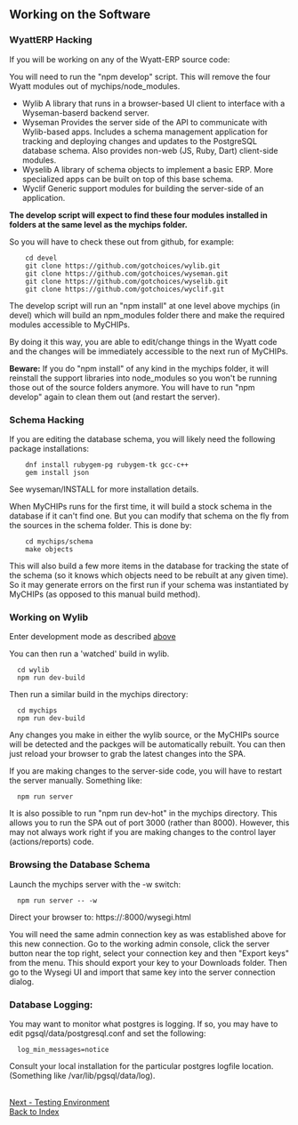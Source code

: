 ## Working on the Software

### WyattERP Hacking
If you will be working on any of the Wyatt-ERP source code:

You will need to run the "npm develop" script.  This will remove the four 
Wyatt modules out of mychips/node_modules.
- Wylib
  A library that runs in a browser-based UI client to interface with a 
  Wyseman-baserd backend server.
- Wyseman
  Provides the server side of the API to communicate with Wylib-based apps.
  Includes a schema management application for tracking and deploying
  changes and updates to the PostgreSQL database schema.
  Also provides non-web (JS, Ruby, Dart) client-side modules.
- Wyselib
  A library of schema objects to implement a basic ERP.
  More specialized apps can be built on top of this base schema.
- Wyclif
  Generic support modules for building the server-side of an application.

**The develop script will expect to find these four modules installed in folders 
at the same level as the mychips folder.**

So you will have to check these out from github, for example:
```
    cd devel
    git clone https://github.com/gotchoices/wylib.git
    git clone https://github.com/gotchoices/wyseman.git
    git clone https://github.com/gotchoices/wyselib.git
    git clone https://github.com/gotchoices/wyclif.git
```
The develop script will run an "npm install" at one level above mychips (in devel)
which will build an npm_modules folder there and make the required modules 
accessible to MyCHIPs.
  
By doing it this way, you are able to edit/change things in the Wyatt code
and the changes will be immediately accessible to the next run of MyCHIPs.
  
**Beware:** If you do "npm install" of any kind in the mychips folder, it will
reinstall the support libraries into node_modules so you won't be running those
out of the source folders anymore.  You will have to run "npm develop" again to
clean them out (and restart the server).

### Schema Hacking
If you are editing the database schema, you will likely need the following 
package installations:
```
    dnf install rubygem-pg rubygem-tk gcc-c++
    gem install json
```
See wyseman/INSTALL for more installation details.

When MyCHIPs runs for the first time, it will build a stock schema in the
database if it can't find one.  But you can modify that schema on the fly
from the sources in the schema folder.  This is done by:
```
    cd mychips/schema
    make objects
```    
This will also build a few more items in the database for tracking the state
of the schema (so it knows which objects need to be rebuilt at any given time).
So it may generate errors on the first run if your schema was 
instantiated by MyCHIPs (as opposed to this manual build method).

### Working on Wylib

Enter development mode as described [above](#wyatterp-hacking)
  
You can then run a 'watched' build in wylib.
```
  cd wylib
  npm run dev-build
```
Then run a similar build in the mychips directory:
```
  cd mychips
  npm run dev-build
```
Any changes you make in either the wylib source, or the MyCHIPs source
will be detected and the packges will be automatically rebuilt.
You can then just reload your browser to grab the latest changes into the SPA.
  
If you are making changes to the server-side code, you will have to
restart the server manually.  Something like:
```
  npm run server
```
It is also possible to run "npm run dev-hot" in the mychips directory.
This allows you to run the SPA out of port 3000 (rather than 8000).
However, this may not always work right if you are making changes to the
control layer (actions/reports) code.


### Browsing the Database Schema
Launch the mychips server with the -w switch:
```
  npm run server -- -w
```  
Direct your browser to:	https://<hostname>:8000/wysegi.html

You will need the same admin connection key as was established above for this new connection.
Go to the working admin console, click the server button near the top right, select
your connection key and then "Export keys" from the menu.  This should export
your key to your Downloads folder.  Then go to the Wysegi UI and import that
same key into the server connection dialog.

### Database Logging:

You may want to monitor what postgres is logging.  If so, you may
have to edit pgsql/data/postgresql.conf and set the following:
```
  log_min_messages=notice
```
Consult your local installation for the particular postgres logfile location.
(Something like /var/lib/pgsql/data/log).

<br>[Next - Testing Environment](work-testing.md)
<br>[Back to Index](README.md#contents)
